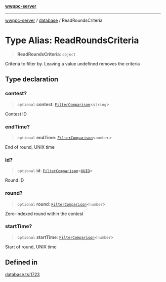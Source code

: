 [**wwppc-server**](../../README.md)

***

[wwppc-server](../../modules.md) / [database](../README.md) / ReadRoundsCriteria

# Type Alias: ReadRoundsCriteria

> **ReadRoundsCriteria**: `object`

Criteria to filter by. Leaving a value undefined removes the criteria

## Type declaration

### contest?

> `optional` **contest**: [`FilterComparison`](../../util/type-aliases/FilterComparison.md)\<`string`\>

Contest ID

### endTime?

> `optional` **endTime**: [`FilterComparison`](../../util/type-aliases/FilterComparison.md)\<`number`\>

End of round, UNIX time

### id?

> `optional` **id**: [`FilterComparison`](../../util/type-aliases/FilterComparison.md)\<[`UUID`](../../util/type-aliases/UUID.md)\>

Round ID

### round?

> `optional` **round**: [`FilterComparison`](../../util/type-aliases/FilterComparison.md)\<`number`\>

Zero-indexed round within the contest

### startTime?

> `optional` **startTime**: [`FilterComparison`](../../util/type-aliases/FilterComparison.md)\<`number`\>

Start of round, UNIX time

## Defined in

[database.ts:1723](https://github.com/WWPPC/WWPPC-server/blob/8fa1fab7588b7cc0d91c585786635fd288d3453c/src/database.ts#L1723)
